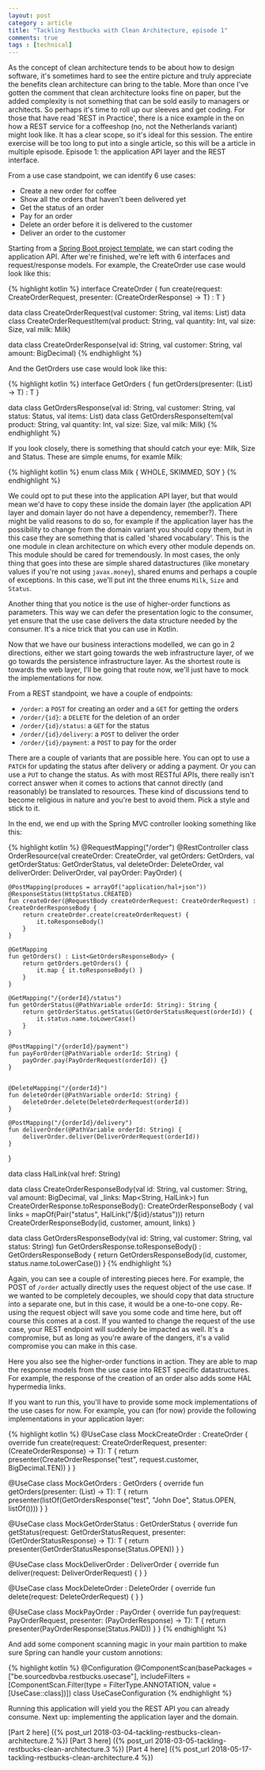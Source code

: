 ```yaml
---
layout: post
category : article
title: "Tackling Restbucks with Clean Architecture, episode 1"
comments: true
tags : [technical]
---
```


As the concept of clean architecture tends to be about how to design software, it's sometimes hard to see the entire picture and truly appreciate the benefits clean architecture can bring to the table. More than once I've gotten the comment that clean architecture looks fine on paper, but the added complexity is not something that can be sold easily to managers or architects. So perhaps it's time to roll up our sleeves and get coding. For those that have read 'REST in Practice', there is a nice example in the on how a REST service for a coffeeshop (no, not the Netherlands variant) might look like. It has a clear scope, so it's ideal for this session. The entire exercise will be too long to put into a single article, so this will be a article in multiple episode. Episode 1: the application API layer and the REST interface.

From a use case standpoint, we can identify 6 use cases:

* Create a new order for coffee
* Show all the orders that haven't been delivered yet
* Get the status of an order
* Pay for an order
* Delete an order before it is delivered to the customer 
* Deliver an order to the customer

Starting from a [Spring Boot project template](https://github.com/cleanarchitecturebe/spring-boot-kotlin-template), we can start coding the application API. After we're finished, we're left with 6 interfaces and request/response models. For example, the CreateOrder use case would look like this:

{% highlight kotlin %}
interface CreateOrder {
    fun <T> create(request: CreateOrderRequest, presenter: (CreateOrderResponse) -> T) : T
}

data class CreateOrderRequest(val customer: String, val items: List<CreateOrderRequestItem>)
data class CreateOrderRequestItem(val product: String, val quantity: Int, val size: Size, val milk: Milk)

data class CreateOrderResponse(val id: String, val customer: String, val amount: BigDecimal)
{% endhighlight %}

And the GetOrders use case would look like this:

{% highlight kotlin %}
interface GetOrders {
    fun <T> getOrders(presenter: (List<GetOrdersResponse>) -> T) : T
}

data class GetOrdersResponse(val id: String,
                             val customer: String,
                             val status: Status,
                             val items: List<GetOrdersResponseItem>)
data class GetOrdersResponseItem(val product: String,
                                 val quantity: Int,
                                 val size: Size,
                                 val milk: Milk)
{% endhighlight %}

If you look closely, there is something that should catch your eye: Milk, Size and Status. These are simple enums, for examle Milk:

{% highlight kotlin %}
enum class Milk {
    WHOLE,
    SKIMMED,
    SOY
}
{% endhighlight %}

We could opt to put these into the application API layer, but that would mean we'd have to copy these inside the domain layer (the application API layer and domain layer do not have a dependency, remember?). There might be valid reasons to do so, for example if the application layer has the possibility to change from the domain variant you should copy them, but in this case they are something that is called 'shared vocabulary'. This is the one module in clean architecture on which every other module depends on. This module should be cared for tremendously. In most cases, the only thing that goes into these are simple shared datastructures (like monetary values if you're not using `javax.money`), shared enums and perhaps a couple of exceptions. In this case, we'll put int the three enums `Milk`, `Size` and `Status`. 

Another thing that you notice is the use of higher-order functions as parameters. This way we can defer the presentation logic to the consumer, yet ensure that the use case delivers the data structure needed by the consumer. It's a nice trick that you can use in Kotlin.

Now that we have our business interactions modelled, we can go in 2 directions, either we start going towards the web infrastructure layer, of we go towards the persistence infrastructure layer. As the shortest route is towards the web layer, I'll be going that route now, we'll just have to mock the implementations for now.

From a REST standpoint, we have a couple of endpoints:

- `/order`: a `POST` for creating an order and a `GET` for getting the orders
- `/order/{id}`: a `DELETE` for the deletion of an order
- `/order/{id}/status`: a `GET` for the status
- `/order/{id}/delivery`: a `POST` to deliver the order
- `/order/{id}/payment`: a `POST` to pay for the order

There are a couple of variants that are possible here. You can opt to use a `PATCH` for updating the status after delivery or adding a payment. Or you can use a `PUT` to change the status. As with most RESTful APIs, there really isn't correct answer when it comes to actions that cannot directly (and reasonably) be translated to resources. These kind of discussions tend to become religious in nature and you're best to avoid them. Pick a style and stick to it.

In the end, we end up with the Spring MVC controller looking something like this:

{% highlight kotlin %}
@RequestMapping("/order")
@RestController
class OrderResource(val createOrder: CreateOrder,
                    val getOrders: GetOrders,
                    val getOrderStatus: GetOrderStatus,
                    val deleteOrder: DeleteOrder,
                    val deliverOrder: DeliverOrder,
                    val payOrder: PayOrder) {

    @PostMapping(produces = arrayOf("application/hal+json"))
    @ResponseStatus(HttpStatus.CREATED)
    fun createOrder(@RequestBody createOrderRequest: CreateOrderRequest) : CreateOrderResponseBody {
        return createOrder.create(createOrderRequest) {
            it.toResponseBody()
        }
    }

    @GetMapping
    fun getOrders() : List<GetOrdersResponseBody> {
        return getOrders.getOrders() {
            it.map { it.toResponseBody() }
        }
    }

    @GetMapping("/{orderId}/status")
    fun getOrderStatus(@PathVariable orderId: String): String {
        return getOrderStatus.getStatus(GetOrderStatusRequest(orderId)) {
            it.status.name.toLowerCase()
        }
    }

    @PostMapping("/{orderId}/payment")
    fun payForOrder(@PathVariable orderId: String) {
        payOrder.pay(PayOrderRequest(orderId)) {}
    }


    @DeleteMapping("/{orderId}")
    fun deleteOrder(@PathVariable orderId: String) {
        deleteOrder.delete(DeleteOrderRequest(orderId))
    }

    @PostMapping("/{orderId}/delivery")
    fun deliverOrder(@PathVariable orderId: String) {
        deliverOrder.deliver(DeliverOrderRequest(orderId))
    }
}

data class HalLink(val href: String)

data class CreateOrderResponseBody(val id: String, val customer: String, val amount: BigDecimal, val _links: Map<String, HalLink>)
fun CreateOrderResponse.toResponseBody(): CreateOrderResponseBody {
    val links = mapOf(Pair("status", HalLink("/${id}/status")))
    return CreateOrderResponseBody(id, customer, amount, links)
}

data class GetOrdersResponseBody(val id: String, val customer: String, val status: String)
fun GetOrdersResponse.toResponseBody() : GetOrdersResponseBody {
    return GetOrdersResponseBody(id, customer, status.name.toLowerCase())
}
{% endhighlight %}

Again, you can see a couple of interesting pieces here. For example, the POST of `/order` actually directly uses the request object of the use case. If we wanted to be completely decouples, we should copy that data structure into a separate one, but in this case, it would be a one-to-one copy. Re-using the request object will save you some code and time here, but off course this comes at a cost. If you wanted to change the request of the use case, your REST endpoint will suddenly be impacted as well. It's a compromise, but as long as you're aware of the dangers, it's a valid compromise you can make in this case.

Here you also see the higher-order functions in action. They are able to map the response models from the use case into REST specific datastructures. For example, the response of the creation of an order also adds some HAL hypermedia links. 

If you want to run this, you'll have to provide some mock implementations of the use cases for now. For example, you can (for now) provide the following implementations in your application layer:

{% highlight kotlin %}
@UseCase
class MockCreateOrder : CreateOrder {
    override fun <T> create(request: CreateOrderRequest, presenter: (CreateOrderResponse) -> T): T {
        return presenter(CreateOrderResponse("test", request.customer, BigDecimal.TEN))
    }
}

@UseCase
class MockGetOrders : GetOrders {
    override fun <T> getOrders(presenter: (List<GetOrdersResponse>) -> T): T {
        return presenter(listOf(GetOrdersResponse("test", "John Doe", Status.OPEN, listOf())))
    }
}

@UseCase
class MockGetOrderStatus : GetOrderStatus {
    override fun <T> getStatus(request: GetOrderStatusRequest, presenter: (GetOrderStatusResponse) -> T): T {
        return presenter(GetOrderStatusResponse(Status.OPEN))
    }
}

@UseCase
class MockDeliverOrder : DeliverOrder {
    override fun deliver(request: DeliverOrderRequest) {
    }
}

@UseCase
class MockDeleteOrder : DeleteOrder {
    override fun delete(request: DeleteOrderRequest) {
    }
}

@UseCase
class MockPayOrder : PayOrder {
    override fun <T> pay(request: PayOrderRequest, presenter: (PayOrderResponse) -> T): T {
        return presenter(PayOrderResponse(Status.PAID))
    }
}
{% endhighlight %}

And add some component scanning magic in your main partition to make sure Spring can handle your custom annotions:

{% highlight kotlin %}
@Configuration
@ComponentScan(basePackages = ["be.sourcedbvba.restbucks.usecase"],
        includeFilters = [ComponentScan.Filter(type = FilterType.ANNOTATION,
        value = [UseCase::class])])
class UseCaseConfiguration
{% endhighlight %}

Running this application will yield you the REST API you can already consume. Next up: implementing the application layer and the domain.

[Part 2 here] ({% post_url 2018-03-04-tackling-restbucks-clean-architecture.2 %})
[Part 3 here] ({% post_url 2018-03-05-tackling-restbucks-clean-architecture.3 %})
[Part 4 here] ({% post_url 2018-05-17-tackling-restbucks-clean-architecture.4 %})